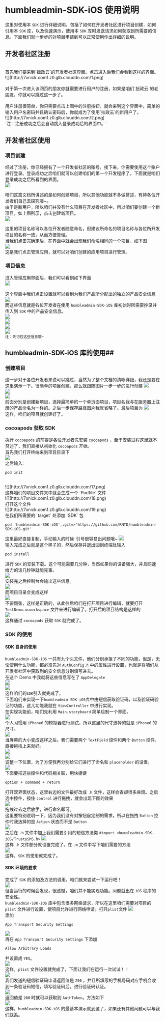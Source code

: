 # humbleadmin-SDK-iOS 使用说明 #
这里对使用本 `SDK` 进行详细说明，包括了如何在开发者社区进行项目创建，如何引用本 `SDK` 库，以及快速演示，使用本 `SDK` 库时发送请求如何获取到所需要的信息。下面我们就一步步的对项目申请到可以正常使用作出详细的说明。

## 开发者社区注册 ##
</br>
首先我们要来到`拙政云`的开发者社区界面<http://open.humbleadmin.io/>。点击进入后我们会看到这样的界面。</br>
![](http://7xnick.com1.z0.glb.clouddn.com/1.png)</br>
</br>
对于第一次进入该网页的朋友你就需要进行用户的注册，如果是咱们`拙政云`的老朋友，你就可以跳过这一步了。</br>
</br>
用户注册很简单，你只需要点击上图中的注册按钮，就会来到这个界面中，简单的输入用户名密码并且确认密码后，你就成为了使用`拙政云`的新用户了。</br>
![](http://7xnick.com1.z0.glb.clouddn.com/2.png)
</br>
`注：注册成功之后会自动跳入登录成功后的界面中。`
</br>

## 开发者社区使用 ##
### 项目创建 ###
经过了注册，你已经拥有了一个开发者社区的账号，接下来，你需要使用这个账户进行登录。登录成功之后咱们就可以创建咱们的第一个开发程序了。下面就是咱们登录成功之后所看到的界面。</br>
![](http://7xnick.com1.z0.glb.clouddn.com/3.png)</br>

咱们这篇文档所讲述的是如何创建项目，所以其他功能就不多做赘述，有待各位开发者们自己去探究喽~。</br>
由于是新用户，所以咱们并没有什么项目在开发者社区中，所以咱们要创建一个新项目。如上图所示，点击创建新项目。</br>
![](http://7xnick.com1.z0.glb.clouddn.com/4.png)</br>

这里的项目名称可以各位开发者随意命名，但建议所命名的项目名称与各位所开发项目的名称一致，从而方便管理。</br>
当我们点击完确定后，在界面中就会出现我们命名相同的一个项目，如下图</br>
![](http://7xnick.com1.z0.glb.clouddn.com/5.png)</br>
这是我们点击管理应用，就可以对咱们创建的应用项目进行管理。

### 项目信息 ###
进入管理应用界面后，我们可以看到如下界面</br>
![](http://7xnick.com1.z0.glb.clouddn.com/6.png)</br>
</br>
这个界面中我们点击设置就可以看到为我们产品所分配出的独立的产品安全信息
![](http://7xnick.com1.z0.glb.clouddn.com/7.png)</br>
而这些信息就是各位开发者在使用 `humbleadmin-SDK-iOS` 库初始时所需要抄录并传入到 `SDK` 中的产品安全信息。</br>
![](http://7xnick.com1.z0.glb.clouddn.com/8.png)</br>
![](http://7xnick.com1.z0.glb.clouddn.com/9.png)</br>
![](http://7xnick.com1.z0.glb.clouddn.com/10.png)</br>
![](http://7xnick.com1.z0.glb.clouddn.com/11.png)</br>
`注：先记住这些信息哦~`

## humbleadmin-SDK-iOS 库的使用##
### 创建项目 ###
这一步对于各位开发者来说可以跳过，当然为了整个文档的清晰详细，我还是要在这里演示一下。很简单的项目创建，那么就跟随图片一步一步的进行创建
![](http://7xnick.com1.z0.glb.clouddn.com/12.png)</br>
![](http://7xnick.com1.z0.glb.clouddn.com/13.png)</br>
![](http://7xnick.com1.z0.glb.clouddn.com/14.png)</br>
前面分别是创建新项目，选择最简单的一个单页面项目，项目名我与在服务器上注册的产品命名为一样的。之后一步保存路径图片我就省略了。最后项目为
![](http://7xnick.com1.z0.glb.clouddn.com/15.png)</br>
这样，咱们的项目就创建好了。</br>

### cocoapods 获取 SDK ###
执行 `cocoapods` 的前提是各位开发者先安装 `cocoapods` ，至于安装过程这里就不赘述了，我们直接从初始化 `cocoapods` 开始。</br>
首先我们打开终端来到项目目录下</br>
![](http://7xnick.com1.z0.glb.clouddn.com/16.png)</br>
之后输入:

	pod init
	
</br>
![](http://7xnick.com1.z0.glb.clouddn.com/17.png)</br>
这样咱们的项目文件夹中就会生成一个 `Podfile` 文件</br>
![](http://7xnick.com1.z0.glb.clouddn.com/18.png)</br>
打开这个文件</br>
![](http://7xnick.com1.z0.glb.clouddn.com/19.png)</br>
在我们所需要的 `target` 处添加 `SDK` 包

	pod 'humbleadmin-SDK-iOS',:git=>'https://github.com/RNTD/humbleadmin-SDK-iOS.git'
	
这里最好直接复制，手动输入的时候`'`引号很容易出问题哦~
![](http://7xnick.com1.z0.glb.clouddn.com/20.png)</br>
输入完成之后就是这个样子的，然后保存并退出回到终端处输入

	pod install
	
进行 `SDK` 的安装下载。这个可能需要几分钟，当然如果你的设备强大，并且网速给力的话几秒钟就能完事。</br>
![](http://7xnick.com1.z0.glb.clouddn.com/21.png)</br>
安装完之后控制台会输出这些信息。</br>
![](http://7xnick.com1.z0.glb.clouddn.com/22.png)</br>
而项目目录会变成这样</br>
![](http://7xnick.com1.z0.glb.clouddn.com/23.png)</br>
不要慌张，这样是正确的，从此往后咱们在打开项目进行编辑，就要打开 `TestDemo.xcworkspace` 文件来进行编辑了。打开后的项目结构是这样的</br>
![](http://7xnick.com1.z0.glb.clouddn.com/24.png)</br>
这样通过 `cocoapods` 获取 `SDK` 就完成了。

### SDK 的使用 ###
#### SDK 自身的使用 ####
`humbleadmin-SDK-iOS` 一共有九个头文件，他们分别承担了不同的功能，但是，无论使用什么功能，都必须先对 `AuthConfig.h` 中的属性进行设置，也就是将咱们从开发者社区中获取到的安全信息分别填写进去。</br>
在这个 Demo 中我就将这些信息写在了 `AppDelegate` </br>
![](http://7xnick.com1.z0.glb.clouddn.com/25.png)</br>
![](http://7xnick.com1.z0.glb.clouddn.com/26.png)</br>
这样咱们的`SDK`引入就完成了。</br>
下面咱们来实现一下`humbleadmin-SDK-iOS`库中由短信获取验证码，以及验证码验证的功能，这儿功能我就在 `ViewController` 中进行实现。</br>
在实现功能前，咱们先利用 `Main.storyboard` 简单绘制一个界面。</br>
![](http://7xnick.com1.z0.glb.clouddn.com/27.png)</br>
个人习惯用 `iPhone6` 的模拟器进行测试，所以这里的尺寸选择的就是 `iPhone6` 的尺寸。</br>
![](http://7xnick.com1.z0.glb.clouddn.com/28.png)</br>
当屏幕的大小变成这样之后，我们需要两个 `TextField` 控件和两个 `Button` 控件，直接拖拽上来就好。</br>
![](http://7xnick.com1.z0.glb.clouddn.com/29.png)</br>
![](http://7xnick.com1.z0.glb.clouddn.com/30.png)</br>
调整一下位置，为了方便我再分别给它们进行了命名和 `placeholder` 的设置。</br>
![](http://7xnick.com1.z0.glb.clouddn.com/31.png)</br>
下面要把这些控件和代码相关联，用快捷键

	option + command + return
打开双界面状态，这里右边的文件最好改成 `.h` 文件，这样会省却很多麻烦。之后选中控件，按住 `control` 进行拖拽，就会出现下图的效果</br>
![](http://7xnick.com1.z0.glb.clouddn.com/32.png)</br>
拖拽过去之后放手，进行命名即可。</br>
这里要特别说明一下，因为我们没有对按钮自定制的需求，所以在拖拽 `Button` 控件时我选择的是 `Action` 状态而不是 `Button`</br>
![](http://7xnick.com1.z0.glb.clouddn.com/33.png)</br>
之后在 `.h` 文件中加上我们需要引用的短信方法类 `#import <humbleadmin-SDK-iOS/TrustySMS.h>`
![](http://7xnick.com1.z0.glb.clouddn.com/34.png)</br>
这样 `.h` 文件部分就设置完成了。在 `.m` 文件中写下咱们需要的方法</br>
![](http://7xnick.com1.z0.glb.clouddn.com/36.png)</br>
这样，`SDK` 的使用就完成了。

#### SDK 环境的要求 ####
完成了 `SDK` 的添加及方法的调用，咱们就来尝试一下运行吧！</br>
![](http://7xnick.com1.z0.glb.clouddn.com/37.png)</br>
但当运行的时候会发现，很遗憾，咱们并不能实现功能。问题就出在 `iOS` 程序的安全性。</br>
`humbleadmin-SDK-iOS` 库中包含很多网络请求，所以在这里咱们需要对项目的 `plist` 文件进行设置，使项目允许进行网络申请。打开`plist`文件
![](http://7xnick.com1.z0.glb.clouddn.com/38.png)</br>
添加

	App Transport Security Settings
![](http://7xnick.com1.z0.glb.clouddn.com/39.png)</br>
再在 `App Transport Security Settings` 下添加</br>

	Allow Arbitrary Loads
并设置成 `YES`。</br>
![](http://7xnick.com1.z0.glb.clouddn.com/41.png)</br>
这样，`plist` 文件设置就完成了，下面让我们在运行一次试试！！</br>
![](http://7xnick.com1.z0.glb.clouddn.com/42.png)</br>
我们发送的短信验证码申请返回值是 `200` ，并且所填写的手机号码对应手机会收到一条验证码短信，填写验证码后，进行验证码认证。</br>
![](http://7xnick.com1.z0.glb.clouddn.com/43.png)</br>
返回值是 `200` 时就可以获取到 `AuthToken`。方法如下</br>
![](http://7xnick.com1.z0.glb.clouddn.com/44.png)</br>
这样，`humbleadmin-SDK-iOS` 的最基本演示就到这了，如果还有其他问题可以与我们[联系](http://www.humbleadmin.io)。
